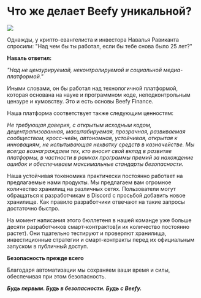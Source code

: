 # Что же делает Beefy уникальной?

![](../.gitbook/assets/bulletin-what-makes-beefy-different.png)

Однажды, у крипто-евангелиста и инвестора Навалья Равиканта спросили: "Над чем бы ты работал, если бы тебе снова было 25 лет?"

**Наваль ответил:**

_"Над не цензурируемой, неконтролируемой и социальной медиа-платформой."_

Иными словами, он бы работал над технологичной платформой, которая основана на науке и программном коде, неподконтрольным цензуре и кумовству. Это и есть основы Beefy Finance.

Наша платформа соответствует также следующим ценностям:

_Не требующая доверия, с открытым исходным кодом, децентрализованная, масштабируемая, прозрачная, развиваемая сообществом, кросс-чейн, автономная, устойчивая, открытая к инновациям, не испытывающая нехватку средств в казначействе. Мы всегда вознаграждаем тех, кто вносит свой вклад в развитие платформы, в частности в рамках программы премий за нахождение ошибок и обеспечиваем максимальные стандарты безопасности._

Наша устойчивая токеномика практически постоянно работает на предлагаемые нами продукты. Мы предлагаем вам огромное количество хранилищ на различных сетях. Пользователи могут обращаться к разработчикам в Discord с просьбой добавить новое хранилище. Как правило разработчики отвечают на такие запросы достаточно быстро.

На момент написания этого бюллетеня в нашей команде уже больше десяти разработчиков смарт-контрактов\(и их количество постоянно растет\). Они тщательно тестируют и проверяют хранилища, инвестиционные стратегии и смарт-контракты перед их официальным запуском в публичный доступ.

**Безопасность прежде всего**

Благодаря автоматизации мы сохраняем ваши время и силы, обеспечивая при этом безопасность.

_**Будь первым. Будь в безопасности. Будь с Beefy.**_

